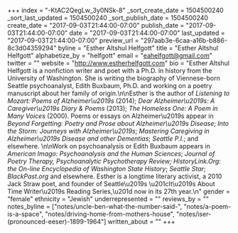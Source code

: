 +++
index = "-KtAC2QegLw_3y0NSk-8"
_sort_create_date = 1504500240
_sort_last_updated = 1504500240
_sort_publish_date = 1504500240
create_date = "2017-09-03T21:44:00-07:00"
publish_date = "2017-09-03T21:44:00-07:00"
date = "2017-09-03T21:44:00-07:00"
last_updated = "2017-09-03T21:44:00-07:00"
preview_url = "297aab3e-6caa-a16b-b886-8c3d04359294"
byline = "Esther Altshul Helfgott"
title = "Esther Altshul Helfgott"
alphabetize_by = "helfgott"
email = "eahelfgott@gmail.com"
twitter = ""
website = "http://www.estherhelfgott.com"
bio = "Esther Altshul Helfgott is a nonfiction writer and poet with a Ph.D. in history from the University of Washington. She is writing the biography of Viennese-born Seattle psychoanalyst, Edith Buxbaum, Ph.D. and working on a poetry manuscript about her family of origin.\n\nEsther is the author of _Listening to Mozart: Poems of Alzheimer\u2019s_ (2014); _Dear Alzheimer\u2019s: A Caregiver\u2019s Diary & Poems_ (2013); _The Homeless One: A Poem in Many Voices_ (2000). Poems or essays on Alzheimer\u2019s appear in _Beyond Forgetting: Poetry and Prose about Alzheimer\u2019s Disease_; _Into the Storm: Journeys with Alzheimer\u2019s_; _Mastering Caregiving in Alzheimer\u2019s Disease and other Dementias_; _Seattle P.I._; and elsewhere. \n\nWork on psychoanalysis or Edith Buxbaum appears in _American Imago: Psychoanalysis and the Human Sciences_; _Journal of Poetry Therapy, Psychoanalytic Psychotherapy Review;_ _HistoryLink.Org: the On-line Encyclopedia of Washington State History_; _Seattle Star_; _BlackPast.org_ and elsewhere. Esther is a longtime literary activist, a 2010 Jack Straw poet, and founder of Seattle\u2019s \u201cIt\u2019s About Time Writer\u2019s Reading Series,\u201d now in its 27th year.\n"
gender = "female"
ethnicity = "Jewish"
underrepresented = ""
reviews_by = ""
notes_byline = ["notes/uncle-ben-what-the-number-said-", "notes/a-poem-is-a-space", "notes/driving-home-from-mothers-house", "notes/iser-(pronounced-eeser)-1899-1964"]
written_about = ""
+++

